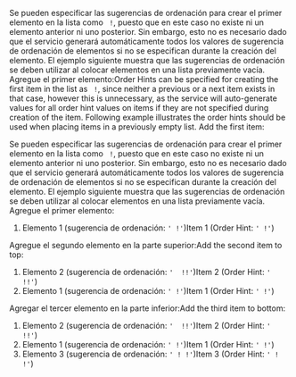 <span data-ttu-id="b682f-p105">Se pueden especificar las sugerencias de ordenación para crear el primer elemento en la lista como ` !`, puesto que en este caso no existe ni un elemento anterior ni uno posterior. Sin embargo, esto no es necesario dado que el servicio generará automáticamente todos los valores de sugerencia de ordenación de elementos si no se especifican durante la creación del elemento. El ejemplo siguiente muestra que las sugerencias de ordenación se deben utilizar al colocar elementos en una lista previamente vacía. Agregue el primer elemento:</span><span class="sxs-lookup"><span data-stu-id="b682f-p105">Order Hints can be specified for creating the first item in the list as ` !`, since neither a previous or a next item exists in that case, however this is unnecessary, as the service will auto-generate values for all order hint values on items if they are not specified during creation of the item. Following example illustrates the order hints should be used when placing items in a previously empty list. Add the first item:</span></span>

Se pueden especificar las sugerencias de ordenación para crear el primer elemento en la lista como ` !`, puesto que en este caso no existe ni un elemento anterior ni uno posterior. Sin embargo, esto no es necesario dado que el servicio generará automáticamente todos los valores de sugerencia de ordenación de elementos si no se especifican durante la creación del elemento. El ejemplo siguiente muestra que las sugerencias de ordenación se deben utilizar al colocar elementos en una lista previamente vacía. Agregue el primer elemento:

1. <span data-ttu-id="b682f-149">Elemento 1 (sugerencia de ordenación: `' !'`)</span><span class="sxs-lookup"><span data-stu-id="b682f-149">Item 1 (Order Hint: `' !'`)</span></span>

<span data-ttu-id="b682f-150">Agregue el segundo elemento en la parte superior:</span><span class="sxs-lookup"><span data-stu-id="b682f-150">Add the second item to top:</span></span>

1. <span data-ttu-id="b682f-151">Elemento 2 (sugerencia de ordenación: `'  !!'`)</span><span class="sxs-lookup"><span data-stu-id="b682f-151">Item 2 (Order Hint: `'  !!'`)</span></span>
2. <span data-ttu-id="b682f-152">Elemento 1 (sugerencia de ordenación: `' !'`)</span><span class="sxs-lookup"><span data-stu-id="b682f-152">Item 1 (Order Hint: `' !'`)</span></span>

<span data-ttu-id="b682f-153">Agregar el tercer elemento en la parte inferior:</span><span class="sxs-lookup"><span data-stu-id="b682f-153">Add the third item to bottom:</span></span>

1. <span data-ttu-id="b682f-154">Elemento 2 (sugerencia de ordenación: `'  !!'`)</span><span class="sxs-lookup"><span data-stu-id="b682f-154">Item 2 (Order Hint: `'  !!'`)</span></span>
2. <span data-ttu-id="b682f-155">Elemento 1 (sugerencia de ordenación: `' !'`)</span><span class="sxs-lookup"><span data-stu-id="b682f-155">Item 1 (Order Hint: `' !'`)</span></span>
3. <span data-ttu-id="b682f-156">Elemento 3 (sugerencia de ordenación: `' ! !'`)</span><span class="sxs-lookup"><span data-stu-id="b682f-156">Item 3 (Order Hint: `' ! !'`)</span></span>








